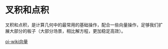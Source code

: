 # 叉积和点积

叉积和点积，是计算几何中的最常用的基础操作，配合一些向量操作，足够我们扩展大部分的板子（大部分场景，相比解方程，更加稳定高效）。

[oi-wiki向量](https://oi-wiki.org/math/vector/#_8)


